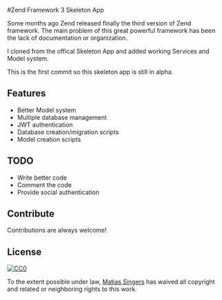 #Zend Framework 3 Skeleton App

Some months ago Zend released finally the third version of Zend framework. The main problem
of this great powerful framework has been the lack of documentation or organization.

I cloned from the offical Skeleton App and added working Services and Model system.

This is the first commit so this skeleton app is still in alpha.

## Features
- Better Model system
- Multiple database management
- JWT authentication
- Database creation/migration scripts
- Model creation scripts

## TODO
- Write better code
- Comment the code
- Provide social authentication

## Contribute

Contributions are always welcome!


## License

[![CC0](https://licensebuttons.net/p/zero/1.0/88x31.png)](http://creativecommons.org/publicdomain/zero/1.0/)

To the extent possible under law, [Matias Singers](http://mts.io) has waived all copyright and related or neighboring rights to this work.